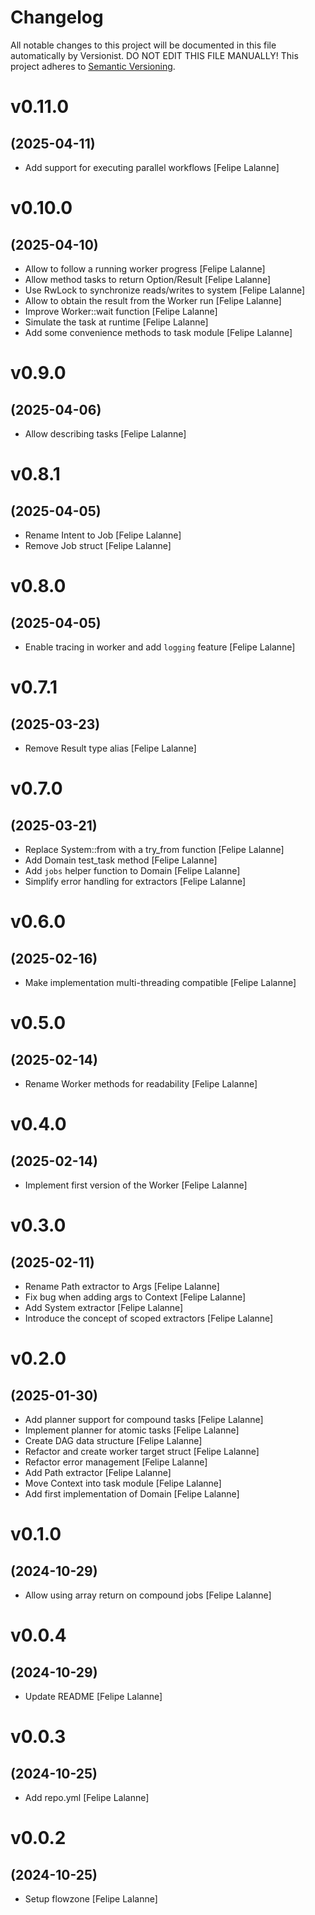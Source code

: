 # Changelog

All notable changes to this project will be documented in this file
automatically by Versionist. DO NOT EDIT THIS FILE MANUALLY!
This project adheres to [Semantic Versioning](http://semver.org/).

# v0.11.0
## (2025-04-11)

* Add support for executing parallel workflows [Felipe Lalanne]

# v0.10.0
## (2025-04-10)

* Allow to follow a running worker progress [Felipe Lalanne]
* Allow method tasks to return Option/Result [Felipe Lalanne]
* Use RwLock to synchronize reads/writes to system [Felipe Lalanne]
* Allow to obtain the result from the Worker run [Felipe Lalanne]
* Improve Worker::wait function [Felipe Lalanne]
* Simulate the task at runtime [Felipe Lalanne]
* Add some convenience methods to task module [Felipe Lalanne]

# v0.9.0
## (2025-04-06)

* Allow describing tasks [Felipe Lalanne]

# v0.8.1
## (2025-04-05)

* Rename Intent to Job [Felipe Lalanne]
* Remove Job struct [Felipe Lalanne]

# v0.8.0
## (2025-04-05)

* Enable tracing in worker and add `logging` feature [Felipe Lalanne]

# v0.7.1
## (2025-03-23)

* Remove Result type alias [Felipe Lalanne]

# v0.7.0
## (2025-03-21)

* Replace System::from with a try_from function [Felipe Lalanne]
* Add Domain test_task method [Felipe Lalanne]
* Add `jobs` helper function to Domain [Felipe Lalanne]
* Simplify error handling for extractors [Felipe Lalanne]

# v0.6.0
## (2025-02-16)

* Make implementation multi-threading compatible [Felipe Lalanne]

# v0.5.0
## (2025-02-14)

* Rename Worker methods for readability [Felipe Lalanne]

# v0.4.0
## (2025-02-14)

* Implement first version of the Worker [Felipe Lalanne]

# v0.3.0
## (2025-02-11)

* Rename Path extractor to Args [Felipe Lalanne]
* Fix bug when adding args to Context [Felipe Lalanne]
* Add System extractor [Felipe Lalanne]
* Introduce the concept of scoped extractors [Felipe Lalanne]

# v0.2.0
## (2025-01-30)

* Add planner support for compound tasks [Felipe Lalanne]
* Implement planner for atomic tasks [Felipe Lalanne]
* Create DAG data structure [Felipe Lalanne]
* Refactor and create worker target struct [Felipe Lalanne]
* Refactor error management [Felipe Lalanne]
* Add Path extractor [Felipe Lalanne]
* Move Context into task module [Felipe Lalanne]
* Add first implementation of Domain [Felipe Lalanne]

# v0.1.0
## (2024-10-29)

* Allow using array return on compound jobs [Felipe Lalanne]

# v0.0.4
## (2024-10-29)

* Update README [Felipe Lalanne]

# v0.0.3
## (2024-10-25)

* Add repo.yml [Felipe Lalanne]

# v0.0.2
## (2024-10-25)

* Setup flowzone [Felipe Lalanne]
